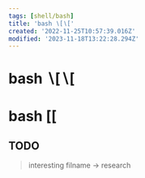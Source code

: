 ```yaml
---
tags: [shell/bash]
title: 'bash ∖[∖['
created: '2022-11-25T10:57:39.016Z'
modified: '2023-11-18T13:22:28.294Z'
---
```


# bash ∖[∖[
# bash \[\[

## TODO 

> interesting filname -> research
